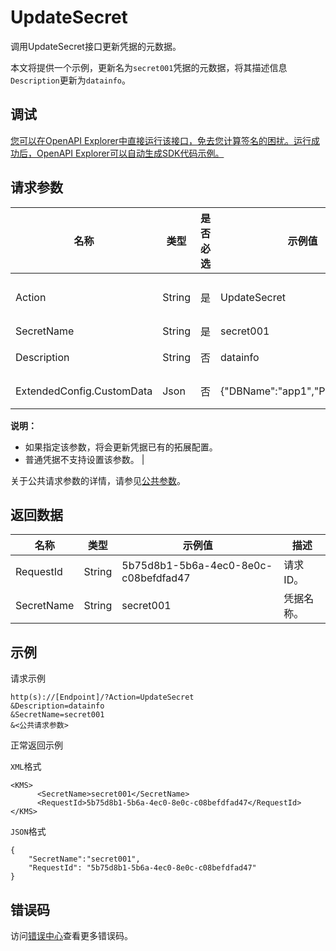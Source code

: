 # UpdateSecret

调用UpdateSecret接口更新凭据的元数据。

本文将提供一个示例，更新名为`secret001`凭据的元数据，将其描述信息`Description`更新为`datainfo`。

## 调试

[您可以在OpenAPI Explorer中直接运行该接口，免去您计算签名的困扰。运行成功后，OpenAPI Explorer可以自动生成SDK代码示例。](https://api.aliyun.com/#product=Kms&api=UpdateSecret&type=RPC&version=2016-01-20)

## 请求参数

|名称|类型|是否必选|示例值|描述|
|--|--|----|---|--|
|Action|String|是|UpdateSecret|要执行的操作，取值：UpdateSecret。 |
|SecretName|String|是|secret001|凭据名称。 |
|Description|String|否|datainfo|凭据的描述信息。 |
|ExtendedConfig.CustomData|Json|否|\{"DBName":"app1","Port":"3306"\}|拓展配置中的自定义数据。

 **说明：**

-   如果指定该参数，将会更新凭据已有的拓展配置。
-   普通凭据不支持设置该参数。 |

关于公共请求参数的详情，请参见[公共参数](~~69007~~)。

## 返回数据

|名称|类型|示例值|描述|
|--|--|---|--|
|RequestId|String|5b75d8b1-5b6a-4ec0-8e0c-c08befdfad47|请求ID。 |
|SecretName|String|secret001|凭据名称。 |

## 示例

请求示例

```
http(s)://[Endpoint]/?Action=UpdateSecret
&Description=datainfo
&SecretName=secret001
&<公共请求参数>
```

正常返回示例

`XML`格式

```
<KMS>
	  <SecretName>secret001</SecretName>
	  <RequestId>5b75d8b1-5b6a-4ec0-8e0c-c08befdfad47</RequestId>
</KMS>
```

`JSON`格式

```
{
    "SecretName":"secret001",  
    "RequestId": "5b75d8b1-5b6a-4ec0-8e0c-c08befdfad47"
}
```

## 错误码

访问[错误中心](https://error-center.alibabacloud.com/status/product/Kms)查看更多错误码。

